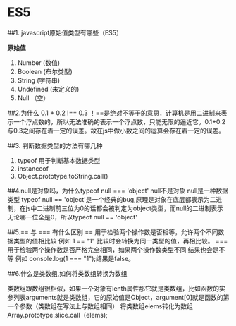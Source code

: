 ﻿# ES5


##1. javascript原始值类型有哪些（ES5）

 **原始值**
 

 1. Number (数值)
 2. Boolean (布尔类型)
 3. String (字符串)
 4. Undefined (未定义的)
 5. Null （空）

 

##2.为什么 0.1 + 0.2 !== 0.3
！==是绝对不等于的意思，计算机是用二进制来表示一个浮点数的，所以无法准确的表示一个浮点数，只能无限的逼近它。0.1+0.2与0.3之间存在着一定的误差。故在js中做小数之间的运算会存在着一定的误差。

##3. 判断数据类型的方法有哪几种

 1. typeof 用于判断基本数据类型
 2. instanceof
 3. Object.prototype.toString.call()

##4.null是对象吗，为什么typeof null === 'object'
null不是对象 null是一种数据类型
typeof null == 'object'是一个经典的bug,原理是对象在底层都表示为二进制，在js中二进制前三位为0的话都会被判定为object类型，而null的二进制表示无论哪一位全是0，所以typeof null == 'object'

##5.== 与 === 有什么区别
== 用于检验两个操作数是否相等，允许两个不同数据类型的值相比较 例如 1 == "1" 比较时会转换为同一类型的值，再相比较。
=== 用于检验两个操作数是否严格完全相同，如果两个操作数类型不同 结果也会是不等 例如 console.log(1 === "1");结果是false。

##6.什么是类数组,如何将类数组转换为数组

类数组跟数组很相似，如果一个对象有lenth属性那它就是类数组，比如函数的实参列表arguments就是类数组，它的原始值是Object，argument[0]就是函数的第一个参数（类数组在写法上与数组相同）
将类数组elems转化为数组
Array.prototype.slice.call（elems);




